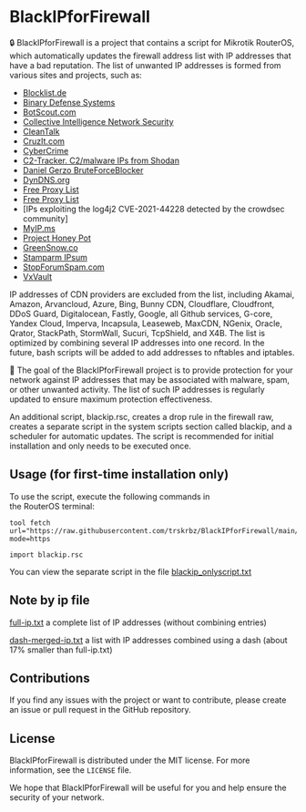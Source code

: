 # BlackIPforFirewall
🔒 BlackIPforFirewall is a project that contains a script for Mikrotik RouterOS, which automatically updates the firewall address list with IP addresses that have a bad reputation. The list of unwanted IP addresses is formed from various sites and projects, such as:
- [Blocklist.de](https://www.blocklist.de/en/index.html)
- [Binary Defense Systems](https://www.binarydefense.com)
- [BotScout.com](http://botscout.com/)
- [Collective Intelligence Network Security](http://ciarmy.com/)
- [CleanTalk](https://cleantalk.org/)
- [CruzIt.com](http://www.cruzit.com/wbl.php)
- [CyberCrime](http://cybercrime-tracker.net/)
- [C2-Tracker. C2/malware IPs from Shodan](https://github.com/montysecurity/C2-Tracker/)
- [Daniel Gerzo BruteForceBlocker](https://danger.rulez.sk/index.php/bruteforceblocker/)
- [DynDNS.org](http://security-research.dyndns.org/pub/malware-feeds/)
- [Free Proxy List](http://free-proxy-list.net/)
- [Free Proxy List](http://free-proxy-list.net/)
- [IPs exploiting the log4j2 CVE-2021-44228 detected by the crowdsec community]
- [MyIP.ms](http://myip.ms/)
- [Project Honey Pot](https://www.projecthoneypot.org)
- [GreenSnow.co](https://greensnow.co/)
- [Stamparm IPsum](https://github.com/stamparm/ipsum/)
- [StopForumSpam.com](http://www.stopforumspam.com/)
- [VxVault](http://vxvault.net/)

IP addresses of CDN providers are excluded from the list, including Akamai, Amazon, Arvancloud, Azure, Bing, Bunny CDN, Cloudflare, Cloudfront, DDoS Guard, Digitalocean, Fastly, Google, all Github services, G-core, Yandex Cloud, Imperva, Incapsula, Leaseweb, MaxCDN, NGenix, Oracle, Qrator, StackPath, StormWall, Sucuri, TcpShield, and X4B. The list is optimized by combining several IP addresses into one record. In the future, bash scripts will be added to add addresses to nftables and iptables.

🎯 The goal of the BlackIPforFirewall project is to provide protection for your network against IP addresses that may be associated with malware, spam, or other unwanted activity. The list of such IP addresses is regularly updated to ensure maximum protection effectiveness.

An additional script, blackip.rsc, creates a drop rule in the firewall raw, creates a separate script in the system scripts section called blackip, and a scheduler for automatic updates. The script is recommended for initial installation and only needs to be executed once.

## Usage (for first-time installation only)

To use the script, execute the following commands in the RouterOS terminal:
```Mikrotik_Terminal
tool fetch url="https://raw.githubusercontent.com/trskrbz/BlackIPforFirewall/main/blackip.rsc" mode=https
```
```Mikrotik_Terminal
import blackip.rsc
```
You can view the separate script in the file [blackip_onlyscript.txt](https://github.com/trskrbz/BlackIPforFirewall/blob/main/blackip_onlyscript.txt)

## Note by ip file
[full-ip.txt](https://github.com/trskrbz/BlackIPforFirewall/blob/main/full-ip.txt) a complete list of IP addresses (without combining entries)

[dash-merged-ip.txt](https://github.com/trskrbz/BlackIPforFirewall/blob/main/dash-merged-ip.txt) a list with IP addresses combined using a dash (about 17% smaller than full-ip.txt)

## Contributions

If you find any issues with the project or want to contribute, please create an issue or pull request in the GitHub repository.

## License

BlackIPforFirewall is distributed under the MIT license. For more information, see the `LICENSE` file.

We hope that BlackIPforFirewall will be useful for you and help ensure the security of your network.
